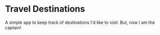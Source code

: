# Travel Destinations

A simple app to keep track of destinations I'd like to visit. But, now I am the captain!
